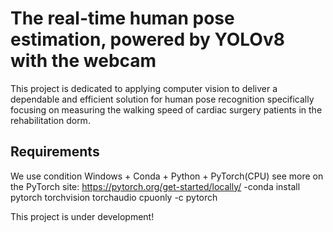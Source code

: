# The real-time human pose estimation, powered by YOLOv8 with the webcam 

This project is dedicated to applying computer vision to deliver a dependable and efficient solution for human pose recognition specifically focusing on measuring the walking speed of cardiac surgery patients in the rehabilitation dorm.

## Requirements
We use condition Windows + Conda + Python + PyTorch(CPU)
see more on the PyTorch site: https://pytorch.org/get-started/locally/
-conda install pytorch torchvision torchaudio cpuonly -c pytorch


This project is under development!
